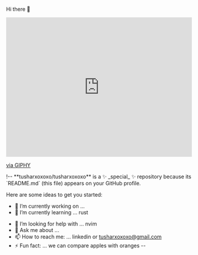 Hi there 👋
<div style="width:100%;height:0;padding-bottom:75%;position:relative;"><iframe src="https://giphy.com/embed/TI9HiyUqRm75jPyKQ5" width="100%" height="100%" style="position:absolute" frameBorder="0" class="giphy-embed" allowFullScreen></iframe></div><p><a href="https://giphy.com/gifs/jojo-jjba-torture-dance-TI9HiyUqRm75jPyKQ5">via GIPHY</a></p>
!--
**tusharxoxoxo/tusharxoxoxo** is a ✨ _special_ ✨ repository because its `README.md` (this file) appears on your GitHub profile.

Here are some ideas to get you started:

- 🔭 I’m currently working on ...  
- 🌱 I’m currently learning ... rust
<!-- - 👯 I’m looking to collaborate on ... nahh nahhh not now -->
- 🤔 I’m looking for help with ... nvim
- 💬 Ask me about ...
- 📫 How to reach me: ... linkedin or tusharxoxoxo@gmail.com
- ⚡ Fun fact: ... we can compare apples with oranges
--





